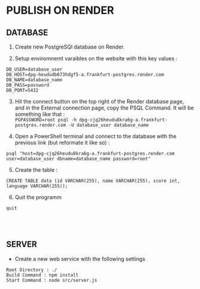 # PUBLISH ON RENDER


## DATABASE

1. Create new PostgreSQl database on Render.  

2. Setup enviromnemt varaibles on the website with this key values :
```
DB_USER=database_user
DB_HOST=dpg-heududb673hdgf5-a.frankfurt-postgres.render.com
DB_NAME=database_name
DB_PASS=password
DB_PORT=5432
```

3. Hit the connect button on the top right of the Render database page, and in the External connection page, copy the PSQL Command.
It will be something like that :  
``` PGPASSWORD=root psql -h dpg-cjq26heudu8kra6g-a.frankfurt-postgres.render.com -U database_user database_name ```

4. Open a PowerShell terminal and connect to the database with the previous link (but reformate it like so) : 
```
psql "host=dpg-cjq26heudu8kra6g-a.frankfurt-postgres.render.com user=database_user dbname=database_name password=root"
```

5. Create the table :
```
CREATE TABLE data (id VARCHAR(255), name VARCHAR(255), score int, language VARCHAR(255));
```

6. Quit the programm
```
quit
```

<br>
<br>

## SERVER
- Create a new web service with the following settings
```
Root Directory : ./
Build Command : npm install
Start Command : node src/server.js
```
<br> 
<br>

